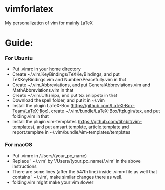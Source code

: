 # vimforlatex
My personalization of vim for mainly LaTeX

# Guide:

### For Ubuntu

- Put .vimrc in your home directory
- Create ~/.vim/KeyBindings/TeXKeyBindings, and put TeXKeyBindings.vim and NumbersPeacefully.vim in that
- Create ~/.vim/Abbreviations, and put GeneralAbbreviations.vim and MathAbbreviations.vim in that
- Create ~/.vim/Ultisnips, and put tex.snippets in that
- Download the spell folder, and put it in ~/.vim
- Install the plugin LaTeX-Box (https://github.com/LaTeX-Box-Team/LaTeX-Box), create ~/.vim/bundle/LaTeX-Box/ftplugin/tex, and put folding.vim in that
- Install the plugin vim-templates (https://github.com/tibabit/vim-templates), and put amsart.template, article.template and report.template in ~/.vim/bundle/vim-templates/templates

### For macOS
- Put .vimrc in /Users/(your_pc_name)
- Replace ' ~/.vim' by '/Users/(your_pc_name)/.vim' in the above instructions
- There are some lines (after the 547th line) inside .vimrc file as well that contains ' ~/.vim', make similar changes there as well.
- folding.vim might make your vim slower
